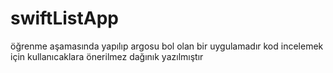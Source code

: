 # swiftListApp
öğrenme aşamasında yapılıp
argosu bol olan bir uygulamadır
kod incelemek için kullanıcaklara önerilmez
dağınık yazılmıştır 
